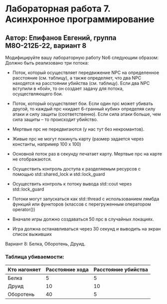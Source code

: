 # Лабораторная работа 7. Асинхронное программирование
## Автор: Епифанов Евгений, группа М8О-212Б-22, вариант 8

Модифицируйте вашу лабораторную работу No6 следующим образом:
Должно быть реализовано три потока:
- Поток, который осуществляет передвижение NPC на определенное расстояние
(см. таблицу), а также определяет, что два NPC находятся на расстоянии убийства (см. таблицу). Если два NPC вступили в «бой», то он создает задачу для потока, осуществляющего бои.
- Поток, который осуществляет бои. Если один npc может убивать другой, то каждый npc «кидает 6-гранный кубик» определяя силу атаки и силу защиты (соответственно). Если сила атаки больше, чем сила защиты – то происходит убийство.
- Мертвые npc не передвигаются (у нас тут без некромантов).
- Живые npc не могут покинуть карту (размер задается через константы, например
100 x 100)
- Основной поток раз в секунду печатает карту. Мертвые npc на карте не
отображаются.

- Осуществить контроль доступа к разделяемым ресурсов с помощью std::shared_lock и
std::lock_guard
- Осуществить контроль к потоку вывода std::cout через std::lock_guard
- Потоки могут запускаться как std::thread с использованием лямбда функций или
функторов (классов с перегруженным оператором operator())
- Вначале игры должно создаваться 50 npc в случайных локациях.
- Игра должна останавливаться через 30 секунд и выводить на экран список выживших


Вариант 8: Белка, Оборотень, Друид.

### Таблица убиваемости:

| Кто нагоняет         | Расстояние хода | Расстояние убийства |
| -------------------- | --------------- | ------------------- |
| Белка                | 5               | 5                   |
| Друид                | 10              | 10                  |
| Оборотень            | 40              | 5                   |
